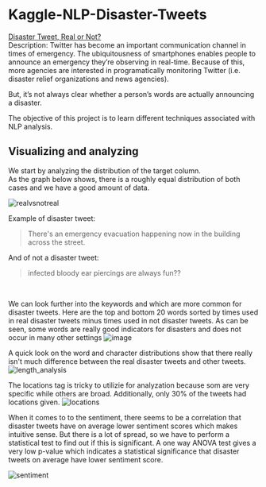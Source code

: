 # Kaggle-NLP-Disaster-Tweets
[Disaster Tweet, Real or Not?](https://www.kaggle.com/c/nlp-getting-started)  
Description: Twitter has become an important communication channel in times of emergency.
The ubiquitousness of smartphones enables people to announce an emergency they’re observing in real-time. Because of this, more agencies are interested in programatically monitoring Twitter (i.e. disaster relief organizations and news agencies).

But, it’s not always clear whether a person’s words are actually announcing a disaster.

The objective of this project is to learn different techniques associated with NLP analysis.

## Visualizing and analyzing
We start by analyzing the distribution of the target column.  
As the graph below shows, there is a roughly equal distribution of both cases and we have a good amount of data.

![realvsnotreal](https://user-images.githubusercontent.com/45593399/77186142-b6286b00-6ad2-11ea-8f1c-245331969f8b.PNG)

Example of disaster tweet:  
> There's an emergency evacuation happening now in the building across the street.

And of not a disaster tweet:  
> infected bloody ear piercings are always fun??

&nbsp;
&nbsp;
&nbsp;
&nbsp;
&nbsp;

We can look further into the keywords and which are more common for disaster tweets. Here are the top and bottom 20 words sorted by times used in real disaster tweets minus times used in not disaster tweets. As can be seen, some words are really good indicators for disasters and does not occur in many other settings
![image](https://user-images.githubusercontent.com/45593399/77187698-2e902b80-6ad5-11ea-993b-5362bee069ed.png)

A quick look on the word and character distributions show that there really isn't much difference between the real disaster tweets and other tweets.
![length_analysis](https://user-images.githubusercontent.com/45593399/77188574-7f545400-6ad6-11ea-8e50-e5fda26db320.PNG)

The locations tag is tricky to utilizie for analyzation because som are very specific while others are broad. Additionally, only 30% of the tweets had locations given.
![locations](https://user-images.githubusercontent.com/45593399/77188790-d5c19280-6ad6-11ea-934f-77581f3ddd26.PNG)

When it comes to to the sentiment, there seems to be a correlation that disaster tweets have on average lower sentiment scores which makes intuitive sense. But there is a lot of spread, so we have to perform a statistical test to find out if this is significant. A one way ANOVA test gives a very low p-value which indicates a statistical significance that disaster tweets on average have lower sentiment score.

![sentiment](https://user-images.githubusercontent.com/45593399/77189730-5208a580-6ad8-11ea-9df7-f4cfb5b57776.PNG)


